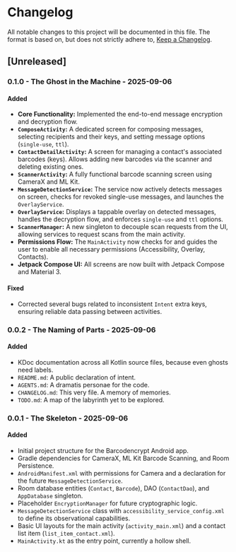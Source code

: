 # Changelog

All notable changes to this project will be documented in this file. The format is based on, but does not strictly adhere to, [Keep a Changelog](https://keepachangelog.com/en/1.0.0/).

## [Unreleased]

### 0.1.0 - The Ghost in the Machine - 2025-09-06

#### Added
-   **Core Functionality:** Implemented the end-to-end message encryption and decryption flow.
-   **`ComposeActivity`:** A dedicated screen for composing messages, selecting recipients and their keys, and setting message options (`single-use`, `ttl`).
-   **`ContactDetailActivity`:** A screen for managing a contact's associated barcodes (keys). Allows adding new barcodes via the scanner and deleting existing ones.
-   **`ScannerActivity`:** A fully functional barcode scanning screen using CameraX and ML Kit.
-   **`MessageDetectionService`:** The service now actively detects messages on screen, checks for revoked single-use messages, and launches the `OverlayService`.
-   **`OverlayService`:** Displays a tappable overlay on detected messages, handles the decryption flow, and enforces `single-use` and `ttl` options.
-   **`ScannerManager`:** A new singleton to decouple scan requests from the UI, allowing services to request scans from the main activity.
-   **Permissions Flow:** The `MainActivity` now checks for and guides the user to enable all necessary permissions (Accessibility, Overlay, Contacts).
-   **Jetpack Compose UI:** All screens are now built with Jetpack Compose and Material 3.

#### Fixed
-   Corrected several bugs related to inconsistent `Intent` extra keys, ensuring reliable data passing between activities.

### 0.0.2 - The Naming of Parts - 2025-09-06

#### Added

-   KDoc documentation across all Kotlin source files, because even ghosts need labels.
-   `README.md`: A public declaration of intent.
-   `AGENTS.md`: A dramatis personae for the code.
-   `CHANGELOG.md`: This very file. A memory of memories.
-   `TODO.md`: A map of the labyrinth yet to be explored.

### 0.0.1 - The Skeleton - 2025-09-06

#### Added

-   Initial project structure for the Barcodencrypt Android app.
-   Gradle dependencies for CameraX, ML Kit Barcode Scanning, and Room Persistence.
-   `AndroidManifest.xml` with permissions for Camera and a declaration for the future `MessageDetectionService`.
-   Room database entities (`Contact`, `Barcode`), DAO (`ContactDao`), and `AppDatabase` singleton.
-   Placeholder `EncryptionManager` for future cryptographic logic.
-   `MessageDetectionService` class with `accessibility_service_config.xml` to define its observational capabilities.
-   Basic UI layouts for the main activity (`activity_main.xml`) and a contact list item (`list_item_contact.xml`).
-   `MainActivity.kt` as the entry point, currently a hollow shell.